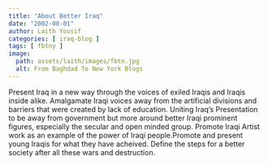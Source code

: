 ```yaml
---
title: "About Better Iraq"
date: "2002-08-01"
author: Laith Yousif
categories: [ iraq-blog ]
tags: [ fbtny ]
image:
  path: assets/laith/images/fbtn.jpg
  alt: From Baghdad To New York Blogs
---
```


Present Iraq in a new way through the voices of exiled Iraqis and Iraqis inside alike. Amalgamate Iraqi voices away from the artificial divisions and barriers that were created by lack of education. Uniting Iraq’s Presentation to be away from government but more around better Iraqi prominent figures, especially the secular and open minded group. Promote Iraqi Artist work as an example of the power of Iraqi people.Promote and present young Iraqis for what they have acheived. Define the steps for a better society after all these wars and destruction.
